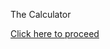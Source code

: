 The Calculator

<!DOCTYPE html>
<html>
  <head>
    
  </head>
  
  <body>
    <a href="calc.html">Click here to proceed</a>
  </body>
</html>
